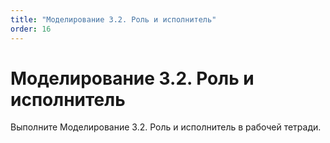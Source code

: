 ```yaml
---
title: "Моделирование 3.2. Роль и исполнитель"
order: 16
---
```


# Моделирование 3.2. Роль и исполнитель

Выполните Моделирование 3.2. Роль и исполнитель в рабочей тетради.